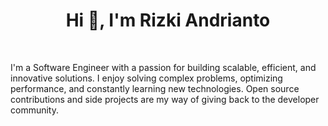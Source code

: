 <h1 align="center">Hi 👋, I'm Rizki Andrianto</h1>
<br>
<p align="left">I'm a Software Engineer with a passion for building scalable, efficient, and innovative solutions. I enjoy solving complex problems, optimizing performance, and constantly learning new technologies. Open source contributions and side projects are my way of giving back to the developer community.</p>
